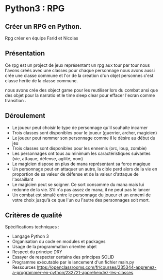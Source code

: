 # Python3 : RPG
## Créer un RPG en Python.
Rpg créer en équipe Farid et Nicolas

## Présentation

Ce rpg est un project de  jeux représentant un rpg aux tour par tour 
nous l'avons créés avec une classes pour chaque  personnage 
nous avons aussi crée une classe commune et l'or de la creation d'un objet personnes c'est classe herite de 
la classe commune.

nous avons crée des object game pour les reutiliser lors du combat 
ansi que des objet pour la narratio et le time sleep clear pour effacer l'ecran comme transition .

## Déroulement

- Le joueur peut choisir le type de personnage qu'il souhaite incarner
- Trois classes sont disponibles pour le joueur (guerrier, archer, magicien)
- Le joueur peut nommer son personnage comme il le désire au début du jeu
- Trois classes sont disponibles pour les ennemis (orc, loup, zombie)
- Les personnages ont tous au minimum les caractéristiques suivantes (vie, attaque, défense, agilité, nom)
- Le magicien dispose en plus de mana représentant sa force magique
- Un personnage peut en attaquer un autre, la cible perd alors de la vie en proportion de sa valeur de défense et de la valeur d'attaque de l'assaillant
- Le magicien peut se soigner. Ce sort consomme du mana mais lui redonne de la vie. S'il n'a pas assez de mana, il ne peut pas le lancer
- Un combat est simulé entre le personnage du joueur et un ennemi de votre choix jusqu'à ce que l'un ou l'autre des personnages soit mort.
## Critères de qualité
Spécifications techniques :
- Langage Python 3
- Organisation du code en modules et packages
- Usage de la programmation orientée objet
- Respect du principe DRY
- Essayer de respecter certains des principes SOLID
- Programme exécutable par le lancement d'un fichier main.py
Ressources
https://openclassrooms.com/fr/courses/235344-apprenez-a-programmer-en-python/232721-apprehendez-les-classes
